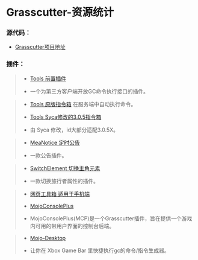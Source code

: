 # Grasscutter-资源统计

### 源代码：

* [Grasscutter项目地址](https://github.com/Grasscutters/Grasscutter)

### 插件： 

>* [Tools 前置插件](https://github.com/jie65535/gc-opencommand-plugin)
>
>* 一个为第三方客户端开放GC命令执行接口的插件。

>* [Tools 原版指令箱](https://github.com/jie65535/GrasscutterCommandGenerator)
>在服务端中自动执行命令。
>
>* [Tools Syca修改的3.0.5指令箱](https://github.com/TeyvatL/GrasscutterTool-3.0.5)
>
>* 由 Syca 修改，id大部分适配3.0.5X。

>* [MeaNotice 定时公告](https://github.com/Coooookies/Grasscutter-MeaNotice)
>
>* 一款公告插件。

>* [SwitchElement 切换主角元素](https://github.com/Penelopeep/SwitchElementTraveller)
>
>* 一款切换旅行者属性的插件。

>* [网页工具箱 适用于手机端](https://github.com/liujiaqi7998/GrasscuttersWebDashboard)
>
>* [MojoConsolePlus](https://github.com/gc-mojoconsole/gc-mojoconsole-backend)
>
>* MojoConsolePlus(MCP)是一个Grasscutter插件，旨在提供一个游戏内可用的带用户界面的控制台后端。

>* [Mojo-Desktop](https://github.com/gc-toolkit/Mojo-Desktop)
>
>* 让你在 Xbox Game Bar 里快捷执行gc的命令/指令生成器。

